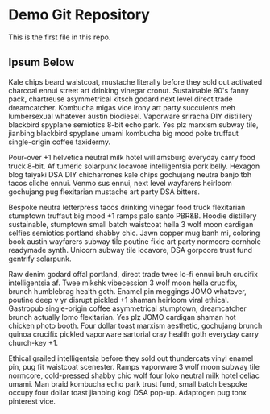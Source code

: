 # Demo Git Repository

This is the first file in this repo.

## Ipsum Below

Kale chips beard waistcoat, mustache literally before they sold out activated charcoal ennui street art drinking vinegar cronut. Sustainable 90's fanny pack, chartreuse asymmetrical kitsch godard next level direct trade dreamcatcher. Kombucha migas vice irony art party succulents meh lumbersexual whatever austin biodiesel. Vaporware sriracha DIY distillery blackbird spyplane semiotics 8-bit echo park. Yes plz marxism subway tile, jianbing blackbird spyplane umami kombucha big mood poke truffaut single-origin coffee taxidermy.

Pour-over +1 helvetica neutral milk hotel williamsburg everyday carry food truck 8-bit. Af tumeric solarpunk locavore intelligentsia pork belly. Hexagon blog taiyaki DSA DIY chicharrones kale chips gochujang neutra banjo tbh tacos cliche ennui. Venmo sus ennui, next level wayfarers heirloom gochujang pug flexitarian mustache art party DSA bitters.

Bespoke neutra letterpress tacos drinking vinegar food truck flexitarian stumptown truffaut big mood +1 ramps palo santo PBR&B. Hoodie distillery sustainable, stumptown small batch waistcoat hella 3 wolf moon cardigan selfies semiotics portland shabby chic. Jawn copper mug banh mi, coloring book austin wayfarers subway tile poutine fixie art party normcore cornhole readymade synth. Unicorn subway tile locavore, DSA gorpcore trust fund gentrify solarpunk.

Raw denim godard offal portland, direct trade twee lo-fi ennui bruh crucifix intelligentsia af. Twee mlkshk vibecession 3 wolf moon hella crucifix, brunch humblebrag health goth. Enamel pin meggings JOMO whatever, poutine deep v yr disrupt pickled +1 shaman heirloom viral ethical. Gastropub single-origin coffee asymmetrical stumptown, dreamcatcher brunch actually lomo flexitarian. Yes plz JOMO cardigan shaman hot chicken photo booth. Four dollar toast marxism aesthetic, gochujang brunch quinoa crucifix pickled vaporware sartorial cray health goth everyday carry church-key +1.

Ethical grailed intelligentsia before they sold out thundercats vinyl enamel pin, pug fit waistcoat scenester. Ramps vaporware 3 wolf moon subway tile normcore, cold-pressed shabby chic wolf four loko neutral milk hotel celiac umami. Man braid kombucha echo park trust fund, small batch bespoke occupy four dollar toast jianbing kogi DSA pop-up. Adaptogen pug tonx pinterest vice.

